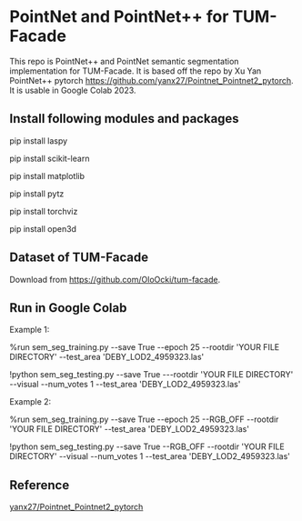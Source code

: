 # PointNet and PointNet++ for TUM-Facade

This repo is PointNet++ and PointNet semantic segmentation implementation for TUM-Facade. It is based off the repo by Xu Yan PointNet++ pytorch https://github.com/yanx27/Pointnet_Pointnet2_pytorch. It is usable in Google Colab 2023.


## Install following modules and packages
pip install laspy

pip install scikit-learn

pip install matplotlib

pip install pytz

pip install torchviz

pip install open3d


## Dataset of TUM-Facade
Download from https://github.com/OloOcki/tum-facade.

## Run in Google Colab

Example 1:

%run sem_seg_training.py  --save True --epoch 25 --rootdir 'YOUR FILE DIRECTORY' --test_area 'DEBY_LOD2_4959323.las'

!python sem_seg_testing.py  --save True ---rootdir 'YOUR FILE DIRECTORY' --visual --num_votes 1 --test_area 'DEBY_LOD2_4959323.las'

Example 2:

%run sem_seg_training.py  --save True --epoch 25 --RGB_OFF --rootdir 'YOUR FILE DIRECTORY' --test_area 'DEBY_LOD2_4959323.las'

!python sem_seg_testing.py  --save True --RGB_OFF --rootdir 'YOUR FILE DIRECTORY' --visual --num_votes 1 --test_area 'DEBY_LOD2_4959323.las'


## Reference
[yanx27/Pointnet_Pointnet2_pytorch](https://github.com/yanx27/Pointnet_Pointnet2_pytorch)




